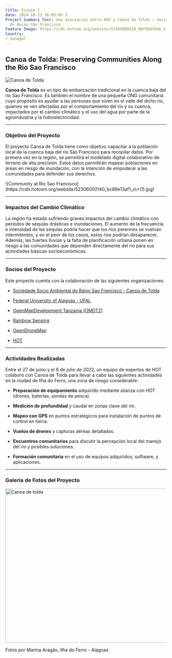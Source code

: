 ```yaml
---
title: Essaie 1
date: 2024-10-23 16:05:00 Z
Project Summary Text: Una asociacion entre HOT y Canoa de Tolda – Sociedade Socioambiental
  do Baixo São Francisco
Feature Image: https://cdn.hotosm.org/website/52305985528_88f5b87b4b_o.jpg
Country:
- Senegal
---
```


## Canoa de Tolda: Preserving Communities Along the Rio Sao Francisco


![Canoa de Tolda](https://cdn.hotosm.org/website/IMG_1654\+(1).jpg)


**Canoa de Tolda** es un tipo de embarcación tradicional en la cuenca baja del río Sao Francisco. Es también el nombre de una pequeña ONG comunitaria cuyo propósito es ayudar a las personas que viven en el valle del dicho río, quienes se ven afectadas por el comportamiento del río y su cuenca, impactados por el cambio climático y el uso del agua por parte de la agroindustria y la hidroelectricidad.

---

### Objetivo del Proyecto

El proyecto Canoa de Tolda tiene como objetivo capacitar a la población local de la cuenca baja del río São Francisco para recopilar datos. Por primera vez en la región, se permitirá el modelado digital colaborativo de terreno de alta precisión. Estos datos permitirán mapear poblaciones en áreas en riesgo de inundación, con la intención de empoderar a las comunidades para defender sus derechos.

<div class="secondary-image">
![Community at Rio Sao Francisco](https://cdn.hotosm.org/website/52306050140_bc86e13af1_o\+(1).jpg)
</div>

---

### Impactos del Cambio Climático

La región ha estado sufriendo graves impactos del cambio climático con períodos de sequías drásticas e inundaciones. El aumento de la frecuencia e intensidad de las sequías podría hacer que los ríos perennes se vuelvan intermitentes, y en el peor de los casos, estos ríos podrían desaparecer. Además, las fuertes lluvias y la falta de planificación urbana ponen en riesgo a las comunidades que dependen directamente del río para sus actividades básicas socioeconómicas.

---

### Socios del Proyecto

Este proyecto cuenta con la colaboración de las siguientes organizaciones:

* [Sociedade Socio Ambiental do Baixo Sao Francisco - Canoa de Tolda](https://canoadetolda.org.br/)

* [Federal University of Alagoas - UFAL](https://ufal.br/)

* [OpenMapDevelopment Tanzania (OMDTZ)](https://www.omdtz.or.tz/)

* [Rainbow Sensing](https://rainbowsensing.com/)

* [OpenDroneMap](https://opendronemap.org/)

* [HOT](https://www.hotosm.org/)

---

### Actividades Realizadas

Entre el 27 de junio y el 8 de julio de 2022, un equipo de expertos de HOT colaboró con Canoa de Tolda para llevar a cabo las siguientes actividades en la ciudad de Ilha do Ferro, una zona de riesgo considerable:

* **Preparación de equipamiento** adquirido mediante alianza con HOT (drones, baterías, sondas de pesca).

* **Medición de profundidad** y caudal en zonas clave del río.

* **Mapeo con GPS** en puntos estratégicos para instalación de puntos de control en tierra.

* **Vuelos de drones** y capturas aéreas detalladas.

* **Encuentros comunitarios** para discutir la percepción local del manejo del río y posibles soluciones.

* **Formación comunitaria** en el uso de equipos adquiridos, software, y aplicaciones.

---

### Galería de Fotos del Proyecto

<div class="photo-gallery">
<a data-flickr-embed="true" data-header="true" data-footer="true" href="https://www.flickr.com/photos/hotosm/albums/72177720301505895" title="Canoa de tolda">
<img src="https://live.staticflickr.com/65535/52306048310_9970498f24_z.jpg" alt="Canoa de tolda" width="640" height="480">
</a>
<script async src="//embedr.flickr.com/assets/client-code.js" charset="utf-8"></script>
<p>Fotos por Marina Aragão, Ilha do Ferro - Alagoas</p>
</div>